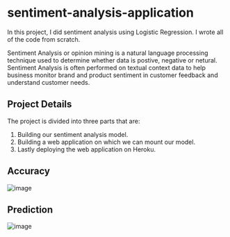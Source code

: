 # sentiment-analysis-application
In this project, I did sentiment analysis using Logistic Regression. I wrote all of the code from scratch. 

Sentiment Analysis or opinion mining is a natural language processing technique used to determine whether data is postive, negative or netural. Sentiment Analysis is often performed on textual context data to help business monitor brand and product sentiment in customer feedback and understand customer needs. 

## Project Details
The project is divided into three parts that are:
1. Building our sentiment analysis model.
2. Building a web application on which we can mount our model. 
3. Lastly deploying the web application on Heroku. 

## Accuracy
![image](https://user-images.githubusercontent.com/50231750/203810812-7005f845-87c3-414e-af6e-c511eb3952ef.png)

## Prediction
![image](https://user-images.githubusercontent.com/50231750/203810892-63e879fe-13ed-4d94-8984-f78e9b52eacb.png)
